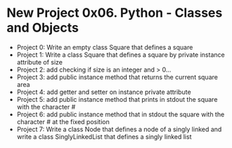 # New Project 0x06. Python - Classes and Objects
* Project 0: Write an empty class Square that defines a square
* Project 1: Write a class Square that defines a square by private instance attribute of size
* Project 2: add checking if size is an integer and > 0...
* Project 3: add public instance method that returns the current square area
* Project 4: add getter and setter on instance private attribute
* Project 5: add public instance method that prints in stdout the square with the character #
* Project 6: add public instance method that in stdout the square with the character # at the fixed position
* Project 7: Write a class Node that defines a node of a singly linked and write a class SinglyLinkedList that defines a singly linked list
